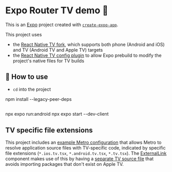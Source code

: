 # Expo Router TV demo 👋

This is an [Expo](https://expo.dev) project created with [`create-expo-app`](https://www.npmjs.com/package/create-expo-app).

This project uses

- the [React Native TV fork](https://github.com/react-native-tvos/react-native-tvos), which supports both phone (Android and iOS) and TV (Android TV and Apple TV) targets
- the [React Native TV config plugin](https://github.com/react-native-tvos/config-tv/tree/main/packages/config-tv) to allow Expo prebuild to modify the project's native files for TV builds

## 🚀 How to use

- `cd` into the project

npm install --legacy-peer-deps

##

npx expo run:android
npx expo start --dev-client

## TV specific file extensions

This project includes an [example Metro configuration](./metro.config.js) that allows Metro to resolve application source files with TV-specific code, indicated by specific file extensions (`*.ios.tv.tsx`, `*.android.tv.tsx`, `*.tv.tsx`). The [ExternalLink](./components/ExternalLink.tsx) component makes use of this by having a [separate TV source file](./components/ExternalLink.tv.tsx) that avoids importing packages that don't exist on Apple TV.
